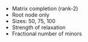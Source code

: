 - Matrix completion (rank-2)
- Root node only
- Sizes: 50, 75, 100
- Strength of relaxation
- Fractional number of minors